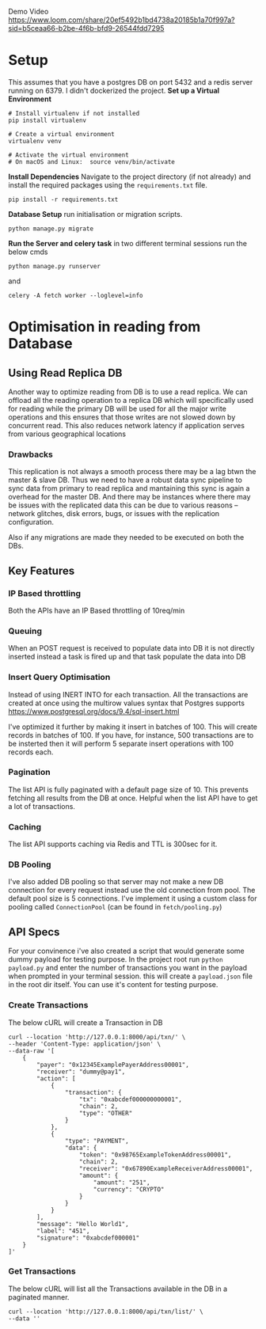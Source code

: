 Demo Video 
https://www.loom.com/share/20ef5492b1bd4738a20185b1a70f997a?sid=b5ceaa66-b2be-4f6b-bfd9-26544fdd7295

# Setup
This assumes that you have a postgres DB on port 5432 and a redis server running on 6379. I didn't dockerized the project.
**Set up a Virtual Environment**
```
# Install virtualenv if not installed 
pip install virtualenv 

# Create a virtual environment 
virtualenv venv 

# Activate the virtual environment  
# On macOS and Linux:  source venv/bin/activate
```

**Install Dependencies**
Navigate to the project directory (if not already) and install the required packages using the `requirements.txt` file.
```
pip install -r requirements.txt
```

**Database Setup** run  initialisation or migration scripts.
```
python manage.py migrate
```

**Run the Server and celery task**
in two different terminal sessions run the below cmds

`python manage.py runserver`

and 


`celery -A fetch worker --loglevel=info`

# Optimisation in reading from Database

## Using Read Replica DB
Another way to optimize reading from DB is to use a read replica. We can offload all the reading operation to a replica DB which will specifically used for reading while the primary DB will be used for all the major write operations and this ensures that those writes are not slowed down by concurrent read.
This also reduces network latency if application serves from various geographical locations

### Drawbacks
This replication is not always a smooth process there may be a lag btwn the master & slave DB. Thus we need to have a robust data sync pipeline to sync data from primary to read replica and mantaining this sync is again a overhead for the master DB.
And there may be instances where there may be issues with the replicated data this can be due to various reasons – network glitches, disk errors, bugs, or issues with the replication configuration.

Also if any migrations are made they needed to be executed on both the DBs.

## Key Features

### IP Based throttling
Both the APIs have an IP Based throttling of 10req/min

### Queuing
When an POST request is received to populate data into DB it is not directly inserted instead a task is fired up and that task populate the data into DB

###  Insert Query Optimisation
Instead of using INERT INTO for each transaction. All the transactions are created at once using the multirow values syntax that Postgres supports
https://www.postgresql.org/docs/9.4/sql-insert.html

I've optimized it further by making it insert in batches of 100.
This will create records in batches of 100. If you have, for instance, 500 transactions are to be insterted then it will perform 5 separate insert operations with 100 records each.

### Pagination
The list API is fully paginated with a default page size of 10. This prevents fetching all results from the DB at once. Helpful when the list API have to get a lot of transactions.

### Caching
The list API supports caching via Redis and TTL is 300sec for it.

### DB Pooling
I've also added DB pooling so that server may not make a new DB connection for every request instead use the old connection from pool.
The default pool size is 5 connections. I've implement it using a custom class for pooling called `ConnectionPool`  (can be found in `fetch/pooling.py`)

## API Specs

For your convinence i've also created a script that would generate some dummy payload for testing purpose.
In the project root run `python payload.py` and enter the number of transactions you want in the payload when prompted in your terminal session.
this will create a `payload.json` file in the root dir itself. You can use it's content for testing purpose. 

### Create Transactions

The below cURL will create a Transaction in DB


```
curl --location 'http://127.0.0.1:8000/api/txn/' \
--header 'Content-Type: application/json' \
--data-raw '[
    {
        "payer": "0x12345ExamplePayerAddress00001",
        "receiver": "dummy@pay1",
        "action": [
            {
                "transaction": {
                    "tx": "0xabcdef000000000001",
                    "chain": 2,
                    "type": "OTHER"
                }
            },
            {
                "type": "PAYMENT",
                "data": {
                    "token": "0x98765ExampleTokenAddress00001",
                    "chain": 2,
                    "receiver": "0x67890ExampleReceiverAddress00001",
                    "amount": {
                        "amount": "251",
                        "currency": "CRYPTO"
                    }
                }
            }
        ],
        "message": "Hello World1",
        "label": "451",
        "signature": "0xabcdef000001"
    }
]'
```

### Get Transactions

The below cURL will list all the Transactions available in the DB in a paginated manner.

```
curl --location 'http://127.0.0.1:8000/api/txn/list/' \
--data ''
```

